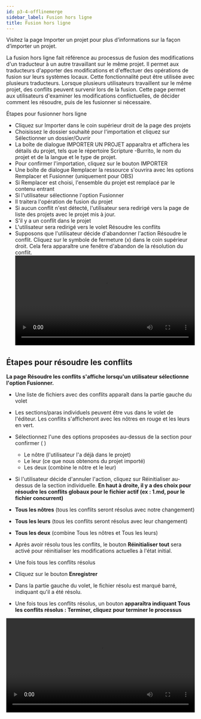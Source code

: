 ```yaml
---
id: p3-4-offlinemerge
sidebar_label: Fusion hors ligne
title: Fusion hors ligne
---
```

Visitez la page Importer un projet pour plus d’informations sur la façon d’importer un projet.

La fusion hors ligne fait référence au processus de fusion des modifications d'un traducteur à un autre travaillant sur le même projet. Il permet aux traducteurs d'apporter des modifications et d'effectuer des opérations de fusion sur leurs systèmes locaux. Cette fonctionnalité peut être utilisée avec plusieurs traducteurs. Lorsque plusieurs utilisateurs travaillent sur le même projet, des conflits peuvent survenir lors de la fusion. Cette page permet aux utilisateurs d'examiner les modifications conflictuelles, de décider comment les résoudre, puis de les fusionner si nécessaire.

Étapes pour fusionner hors ligne

- Cliquez sur Importer dans le coin supérieur droit de la page des projets
- Choisissez le dossier souhaité pour l'importation et cliquez sur Sélectionner un dossier/Ouvrir
- La boîte de dialogue IMPORTER UN PROJET apparaîtra et affichera les détails du projet, tels que le répertoire Scripture -Burrito, le nom du projet et de la langue et le type de projet.
- Pour confirmer l'importation, cliquez sur le bouton IMPORTER
- Une boîte de dialogue Remplacer la ressource s'ouvrira avec les options Remplacer et Fusionner (uniquement pour OBS)
- Si Remplacer est choisi, l'ensemble du projet est remplacé par le contenu entrant
- Si l'utilisateur sélectionne l'option Fusionner
- Il traitera l'opération de fusion du projet
- Si aucun conflit n'est détecté, l'utilisateur sera redirigé vers la page de liste des projets avec le projet mis à jour.
- S'il y a un conflit dans le projet
- L'utilisateur sera redirigé vers le volet Résoudre les conflits
- Supposons que l'utilisateur décide d'abandonner l'action Résoudre le conflit. Cliquez sur le symbole de fermeture (x) dans le coin supérieur droit. Cela fera apparaître une fenêtre d'abandon de la résolution du conflit.
<video controls src="/assets/replaceandmerge.mov" width="100%" type="video/mov"></video>

 <h2> Étapes pour résoudre les conflits </h2>

**La page Résoudre les conflits s'affiche lorsqu'un utilisateur sélectionne l'option Fusionner.**
- Une liste de fichiers avec des conflits apparaît dans la partie gauche du volet
- Les sections/paras individuels peuvent être vus dans le volet de l'éditeur. Les conflits s'afficheront avec les nôtres en rouge et les leurs en vert.
- Sélectionnez l'une des options proposées au-dessus de la section pour confirmer ( )
  - Le nôtre (l'utilisateur l'a déjà dans le projet)
  - Le leur (ce que nous obtenons du projet importé)
  - Les deux (combine le nôtre et le leur)
- Si l'utilisateur décide d'annuler l'action, cliquez sur Réinitialiser au-dessus de la section individuelle.
**En haut à droite, il y a des choix pour résoudre les conflits globaux pour le fichier actif (ex : 1.md, pour le fichier concurrent)**

- **Tous les nôtres** (tous les conflits seront résolus avec notre changement)
- **Tous les leurs** (tous les conflits seront résolus avec leur changement)
- **Tous les deux** (combine Tous les nôtres et Tous les leurs)
- Après avoir résolu tous les conflits, le bouton **Réinitialiser tout** sera activé pour réinitialiser les modifications actuelles à l'état initial.
- Une fois tous les conflits résolus
- Cliquez sur le bouton **Enregistrer**
- Dans la partie gauche du volet, le fichier résolu est marqué barré, indiquant qu'il a été résolu.
- Une fois tous les conflits résolus, un bouton **apparaîtra indiquant Tous les conflits résolus : Terminer, cliquez pour terminer le processus**

<video controls src="/assets/conflictresolve.mov" width="100%" type="video/mov"></video>